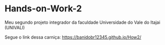 # Hands-on-Work-2

Meu segundo projeto integrador da faculdade Universidade do Vale do Itajai (UNIVALI)

Segue o link dessa carniça: https://banidobr12345.github.io/How2/
